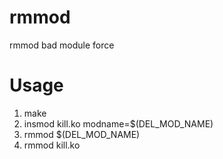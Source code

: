 # rmmod
rmmod bad module force

# Usage
1. make
2. insmod kill.ko modname=$(DEL_MOD_NAME)
3. rmmod $(DEL_MOD_NAME)
4. rmmod kill.ko

